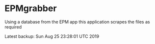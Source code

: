 # EPMgrabber
Using a database from the EPM app this application scrapes the files as required


Latest backup: Sun Aug 25 23:28:01 UTC 2019

